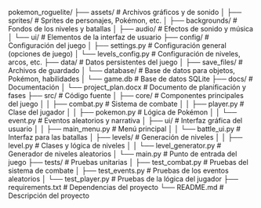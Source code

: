 pokemon_roguelite/
├── assets/                # Archivos gráficos y de sonido
│   ├── sprites/           # Sprites de personajes, Pokémon, etc.
│   ├── backgrounds/       # Fondos de los niveles y batallas
│   ├── audio/             # Efectos de sonido y música
│   └── ui/                # Elementos de la interfaz de usuario
├── config/                # Configuración del juego
│   ├── settings.py        # Configuración general (opciones de juego)
│   └── levels_config.py   # Configuración de niveles, arcos, etc.
├── data/                  # Datos persistentes del juego
│   ├── save_files/        # Archivos de guardado
│   └── database/          # Base de datos para objetos, Pokémon, habilidades
│       └── game.db        # Base de datos SQLite
├── docs/                  # Documentación
│   └── project_plan.docx  # Documento de planificación y fases
├── src/                   # Código fuente
│   ├── core/              # Componentes principales del juego
│   │   ├── combat.py      # Sistema de combate
│   │   ├── player.py      # Clase del jugador
│   │   ├── pokemon.py     # Lógica de Pokémon
│   │   └── event.py       # Eventos aleatorios y narrativa
│   ├── ui/                # Interfaz gráfica del usuario
│   │   ├── main_menu.py   # Menú principal
│   │   └── battle_ui.py   # Interfaz para las batallas
│   ├── levels/            # Generación de niveles
│   │   ├── level.py       # Clases y lógica de niveles
│   │   └── level_generator.py # Generador de niveles aleatorios
│   └── main.py            # Punto de entrada del juego
├── tests/                 # Pruebas unitarias
│   ├── test_combat.py     # Pruebas del sistema de combate
│   ├── test_events.py     # Pruebas de los eventos aleatorios
│   └── test_player.py     # Pruebas de la lógica del jugador
├── requirements.txt       # Dependencias del proyecto
└── README.md              # Descripción del proyecto

